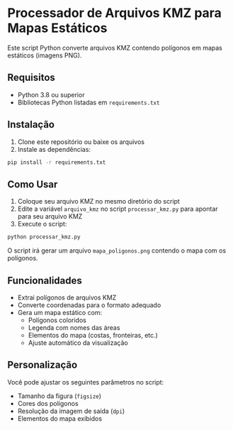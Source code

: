 # Processador de Arquivos KMZ para Mapas Estáticos

Este script Python converte arquivos KMZ contendo polígonos em mapas estáticos (imagens PNG).

## Requisitos

- Python 3.8 ou superior
- Bibliotecas Python listadas em `requirements.txt`

## Instalação

1. Clone este repositório ou baixe os arquivos
2. Instale as dependências:
```bash
pip install -r requirements.txt
```

## Como Usar

1. Coloque seu arquivo KMZ no mesmo diretório do script
2. Edite a variável `arquivo_kmz` no script `processar_kmz.py` para apontar para seu arquivo KMZ
3. Execute o script:
```bash
python processar_kmz.py
```

O script irá gerar um arquivo `mapa_poligonos.png` contendo o mapa com os polígonos.

## Funcionalidades

- Extrai polígonos de arquivos KMZ
- Converte coordenadas para o formato adequado
- Gera um mapa estático com:
  - Polígonos coloridos
  - Legenda com nomes das áreas
  - Elementos do mapa (costas, fronteiras, etc.)
  - Ajuste automático da visualização

## Personalização

Você pode ajustar os seguintes parâmetros no script:
- Tamanho da figura (`figsize`)
- Cores dos polígonos
- Resolução da imagem de saída (`dpi`)
- Elementos do mapa exibidos 